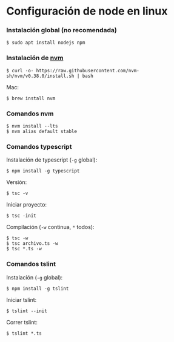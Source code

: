 # Configuración de node en linux

### Instalación global (no recomendada)

```
$ sudo apt install nodejs npm
```

### Instalación de [nvm](https://github.com/nvm-sh/nvm)

```
$ curl -o- https://raw.githubusercontent.com/nvm-sh/nvm/v0.38.0/install.sh | bash
```

Mac:
```
$ brew install nvm
```

### Comandos nvm

```
$ nvm install --lts
$ nvm alias default stable
```

### Comandos typescript

Instalación de typescript (`-g` global):
```
$ npm install -g typescript
```

Versión:
```
$ tsc -v
```

Iniciar proyecto:
```
$ tsc -init
```

Compilación (`-w` continua, `*` todos):
```
$ tsc -w
$ tsc archivo.ts -w
$ tsc *.ts -w
```

### Comandos tslint

Instalación (`-g` global):
```
$ npm install -g tslint
```

Iniciar tslint:
```
$ tslint --init
```

Correr tslint:
```
$ tslint *.ts
```
